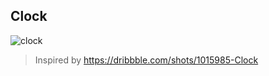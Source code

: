 ## Clock
![clock](https://github.com/cdonohue/JavaScript30-solutions/blob/master/02%20-%20JS%20%2B%20CSS%20Clock/images/clock-demo.gif)
> Inspired by https://dribbble.com/shots/1015985-Clock
